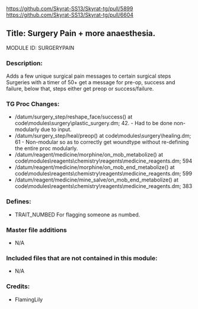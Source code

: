 https://github.com/Skyrat-SS13/Skyrat-tg/pull/5899
https://github.com/Skyrat-SS13/Skyrat-tg/pull/6604

## Title: Surgery Pain + more anaesthesia.

MODULE ID: SURGERYPAIN

### Description:

Adds a few unique surgical pain messages to certain surgical steps Surgeries with a timer of 50+ get a message for pre-op, success and failure, below that, steps either get preop or success/failure.

### TG Proc Changes:

- /datum/surgery_step/reshape_face/success() at code\modules\surgery\plastic_surgery.dm; 42. - Had to be done non-modularly due to input.
- /datum/surgery_step/heal/preop() at code\modules\surgery\healing.dm; 61 - Non-modular so as to correctly get woundtype without re-defining the entire proc modularly.
- /datum/reagent/medicine/morphine/on_mob_metabolize() at code\modules\reagents\chemistry\reagents\medicine_reagents.dm; 594
- /datum/reagent/medicine/morphine/on_mob_end_metabolize() at code\modules\reagents\chemistry\reagents\medicine_reagents.dm; 599
- /datum/reagent/medicine/mine_salve/on_mob_end_metabolize() at code\modules\reagents\chemistry\reagents\medicine_reagents.dm; 383

### Defines:

- TRAIT_NUMBED For flagging someone as numbed.

### Master file additions

- N/A

### Included files that are not contained in this module:

- N/A

### Credits:
- FlamingLily

